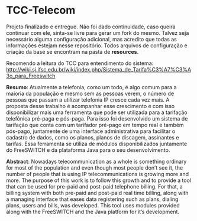# TCC-Telecom

Projeto finalizado e entregue. Não foi dado continuidade, caso queira continuar com ele, sinta-se livre para gerar um fork do mesmo. Talvez seja necessário alguma configuração adicional, mas acredito que todas as informações estejam nesse repositório. Todos arquivos de configuração e criação da base se encontram na pasta de **resources**.

Recomendo a leitura do TCC para entendimento do sistema: http://wiki.sj.ifsc.edu.br/wiki/index.php/Sistema_de_Tarifa%C3%A7%C3%A3o_para_Freeswitch

**Resumo**: Atualmente a telefonia, como um todo, é algo comum para a maioria da população e mesmo sem as pessoas verem, o número de pessoas que passam a utilizar telefonia IP cresce cada vez mais. A proposta desse trabalho é acompanhar esse crescimento e com isso disponibilizar mais uma ferramenta que pode ser utilizada para a tarifação telefônica pré-paga e pós-paga. Para isso foi desenvolvido um sistema de tarifação que conta com um tarifador pré-pago em tempo real e também pós-pago, juntamente de uma interface administrativa para facilitar o cadastro de dados, como os planos, planos de discagem, assinantes e tarifas. Essa ferramenta se utiliza de módulos disponibilizados juntamente do FreeSWITCH e da plataforma Java para o seu desenvolvimento.

**Abstract**: Nowadays telecommunication as a whole is something ordinary for most of the population and even though most people don’t see it, the number of people that is using IP telecommunications is growing more and more. The purpose of this work is to follow this growth and to provide a tool that can be used for pre-paid and post-paid telephone billing. For that, a billing system with both pre-paid and post-paid real time billing, along with a managing interface that eases data registering such as plans, dialing plans, users and bills, was developed. This tool uses modules provided along with the FreeSWITCH and the Java platform for it’s development. 
